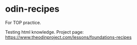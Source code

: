 # odin-recipes
For TOP practice.

Testing html knowledge.
Project page: https://www.theodinproject.com/lessons/foundations-recipes